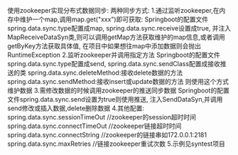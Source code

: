 使用zookeeper实现分布式数据同步:
两种同步方式:
1.通过监听zookeeper,在内存中维护一个map,调用map.get("xxx")即可获取:
Springboot的配置文件spring.data.sync.type配置成map,
spring.data.sync.receive设置成true,
并注入MapReceiveDataSyn类,则可以调用getMap方法获取维护的map信息,或者调用getByKey方法获取具体值,
在项目中如果想往map中添加数据则会抛出RuntimeException
2.监听zookeeper并调用指定方法
Springboot的配置文件spring.data.sync.type配置成send,
spring.data.sync.sendClass配置成接收推送的类
spring.data.sync.deleteMethod:接收delete数据的方法
spring.data.sync.sendMethod:接收insert或update数据的方法
则使用这个方式维护数据
3.需修改数据的时候调用zookeeper的推送同步数据
Springboot的配置文件spring.data.sync.send设置为true则使用推送,
注入SendDataSyn,并调用send修改或插入数据,delete删除数据
4.其他配置:
spring.data.sync.sessionTimeOut //zookeeper的session超时时间
spring.data.sync.connectTimeOut //zookeeper链接超时时间
spring.data.sync.connectString //zookeeper的链接串如172.0.0.1:2181
spring.data.sync.maxRetries //链接zookeeper重试次数
5.示例见syntest项目